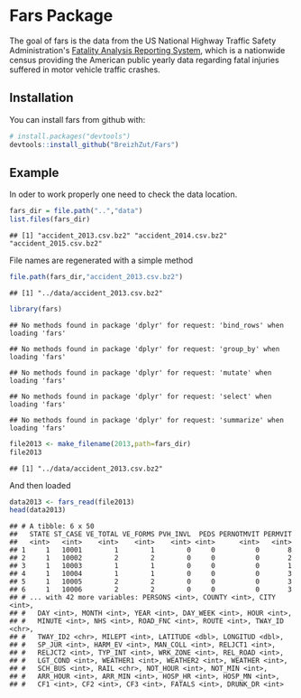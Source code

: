 
Fars Package
============

The goal of fars is the data from the US National Highway Traffic Safety Administration's [Fatality Analysis Reporting System](https://www.nhtsa.gov/Data/Fatality-Analysis-Reporting-System-(FARS)), which is a nationwide census providing the American public yearly data regarding fatal injuries suffered in motor vehicle traffic crashes.

Installation
------------

You can install fars from github with:

``` r
# install.packages("devtools")
devtools::install_github("BreizhZut/Fars")
```

Example
-------

In oder to work properly one need to check the data location.

``` r
fars_dir = file.path("..","data")
list.files(fars_dir)
```

    ## [1] "accident_2013.csv.bz2" "accident_2014.csv.bz2" "accident_2015.csv.bz2"

File names are regenerated with a simple method

``` r
file.path(fars_dir,"accident_2013.csv.bz2")
```

    ## [1] "../data/accident_2013.csv.bz2"

``` r
library(fars)
```

    ## No methods found in package 'dplyr' for request: 'bind_rows' when loading 'fars'

    ## No methods found in package 'dplyr' for request: 'group_by' when loading 'fars'

    ## No methods found in package 'dplyr' for request: 'mutate' when loading 'fars'

    ## No methods found in package 'dplyr' for request: 'select' when loading 'fars'

    ## No methods found in package 'dplyr' for request: 'summarize' when loading 'fars'

``` r
file2013 <- make_filename(2013,path=fars_dir)
file2013
```

    ## [1] "../data/accident_2013.csv.bz2"

And then loaded

``` r
data2013 <- fars_read(file2013)
head(data2013)
```

    ## # A tibble: 6 x 50
    ##   STATE ST_CASE VE_TOTAL VE_FORMS PVH_INVL  PEDS PERNOTMVIT PERMVIT
    ##   <int>   <int>    <int>    <int>    <int> <int>      <int>   <int>
    ## 1     1   10001        1        1        0     0          0       8
    ## 2     1   10002        2        2        0     0          0       2
    ## 3     1   10003        1        1        0     0          0       1
    ## 4     1   10004        1        1        0     0          0       3
    ## 5     1   10005        2        2        0     0          0       3
    ## 6     1   10006        2        2        0     0          0       3
    ## # ... with 42 more variables: PERSONS <int>, COUNTY <int>, CITY <int>,
    ## #   DAY <int>, MONTH <int>, YEAR <int>, DAY_WEEK <int>, HOUR <int>,
    ## #   MINUTE <int>, NHS <int>, ROAD_FNC <int>, ROUTE <int>, TWAY_ID <chr>,
    ## #   TWAY_ID2 <chr>, MILEPT <int>, LATITUDE <dbl>, LONGITUD <dbl>,
    ## #   SP_JUR <int>, HARM_EV <int>, MAN_COLL <int>, RELJCT1 <int>,
    ## #   RELJCT2 <int>, TYP_INT <int>, WRK_ZONE <int>, REL_ROAD <int>,
    ## #   LGT_COND <int>, WEATHER1 <int>, WEATHER2 <int>, WEATHER <int>,
    ## #   SCH_BUS <int>, RAIL <chr>, NOT_HOUR <int>, NOT_MIN <int>,
    ## #   ARR_HOUR <int>, ARR_MIN <int>, HOSP_HR <int>, HOSP_MN <int>,
    ## #   CF1 <int>, CF2 <int>, CF3 <int>, FATALS <int>, DRUNK_DR <int>
